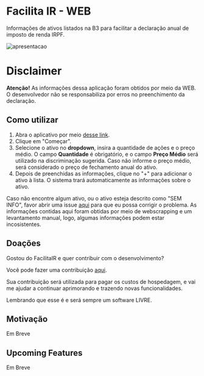 # Facilita IR - WEB

Informações de ativos listados na B3 para facilitar a declaração anual de imposto de renda IRPF. 

![apresentacao](https://user-images.githubusercontent.com/30123586/226008336-32c831d6-628a-4d23-bc52-9d010916150f.PNG)


# Disclaimer
**Atenção!** As informações dessa aplicação foram obtidos por meio da WEB. O desenvolvedor não se responsabiliza por erros no preenchimento da declaração.

## Como utilizar

1. Abra o aplicativo por meio [desse link](https://facilitair.herokuapp.com/).
2. Clique em "Começar".
3. Selecione o ativo no **dropdown**, insira a quantidade de ações e o preço médio.
O campo **Quantidade** é obrigatório, e o campo **Preço Médio** será utilizado na discriminação sugerida. Caso não informe o preço médio, será considerado o preço de fechamento anual do ativo.
4. Depois de preenchidas as informações, clique no "+" para adicionar o ativo à lista. O sistema trará automaticamente as informações sobre o ativo.


Caso não encontre algum ativo, ou o ativo esteja descrito como "SEM INFO", favor abrir uma issue [aqui](https://github.com/mikxingu/facilitair-web/issues) para que eu possa corrigir o problema.
As informações contidas aqui foram obtidas por meio de webscrapping e um levantamento manual, logo, algumas informações podem estar incosistentes.

## Doações
Gostou do FacilitaIR e quer contribuir com o desenvolvimento?

Você pode fazer uma contribuição [aqui](https://github.com/sponsors/mikxingu).


Sua contribuição será utilizada para pagar os custos de hospedagem, e vai me ajudar a continuar aprimorando e trazendo novas funcionalidades.

Lembrando que esse é e será sempre um software LIVRE.


## Motivação
Em Breve

## Upcoming Features
Em Breve 

